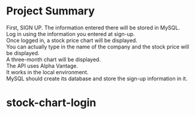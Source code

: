 # Project Summary

First, SIGN UP. The information entered there will be stored in MySQL.<br>
Log in using the information you entered at sign-up.<br>
Once logged in, a stock price chart will be displayed.<br>
You can actually type in the name of the company and the stock price will be displayed.<br>
A three-month chart will be displayed.<br>
The API uses Alpha Vantage.<br>
It works in the local environment.<br>
MySQL should create its database and store the sign-up information in it.<br>

# stock-chart-login
